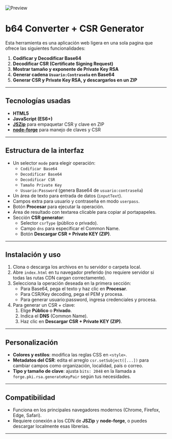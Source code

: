 ![Preview](https://github.com/alvbencor/apigee-management/b64-csr-tool/img/b64-csr-tool.png)
# b64 Converter + CSR Generator

Esta herramienta es una aplicación web ligera en una sola pagina que ofrece las siguientes funcionalidades:

1. **Codificar y Decodificar Base64**
2. **Decodificar CSR (Certificate Signing Request)**
3. **Mostrar tamaño y exponente de Private Key RSA**
4. **Generar cadena `Usuario:Contraseña` en Base64**
5. **Generar CSR y Private Key RSA, y descargarlos en un ZIP**

---

## Tecnologías usadas

- **HTML5**
- **JavaScript (ES6+)**
- **[JSZip](https://stuk.github.io/jszip/)** para empaquetar CSR y clave en ZIP
- **[node-forge](https://github.com/digitalbazaar/forge)** para manejo de claves y CSR

---

## Estructura de la interfaz

- Un selector `mode` para elegir operación:
  - `Codificar Base64`
  - `Decodificar Base64`
  - `Decodificar CSR`
  - `Tamaño Private Key`
  - `Usuario:Password` (genera Base64 de `usuario:contraseña`)
- Un área de texto para entrada de datos (`inputText`).
- Campos extra para usuario y contraseña en modo `userpass`.
- Botón **Procesar** para ejecutar la operación.
- Área de resultado con textarea clicable para copiar al portapapeles.
- Sección **CSR generator**:
  - Selector `csrType` (público o privado).
  - Campo `dns` para especificar el Common Name.
  - Botón **Descargar CSR + Private KEY (ZIP)**.

---

## Instalación y uso

1. Clona o descarga los archivos en tu servidor o carpeta local.
2. Abre `index.html` en tu navegador preferido (no requiere servidor si todas las rutas CDN cargan correctamente).
3. Selecciona la operación deseada en la primera sección:
   - Para Base64, pega el texto y haz clic en **Procesar**.
   - Para CSR/Key decoding, pega el PEM y procesa.
   - Para generar usuario:password, ingresa credenciales y procesa.
4. Para generar un CSR + clave:
   1. Elige **Público** o **Privado**.
   2. Indica el **DNS** (Common Name).
   3. Haz clic en **Descargar CSR + Private KEY (ZIP)**.

---

## Personalización

- **Colores y estilos**: modifica las reglas CSS en `<style>`.
- **Metadatos del CSR**: edita el arreglo `csr.setSubject([...])` para cambiar campos como organización, localidad, país o correo.
- **Tipo y tamaño de clave**: ajusta `bits: 2048` en la llamada a `forge.pki.rsa.generateKeyPair` según tus necesidades.

---

## Compatibilidad

- Funciona en los principales navegadores modernos (Chrome, Firefox, Edge, Safari).
- Requiere conexión a los CDN de **JSZip** y **node-forge**, o puedes descargar localmente esas librerías.

---
